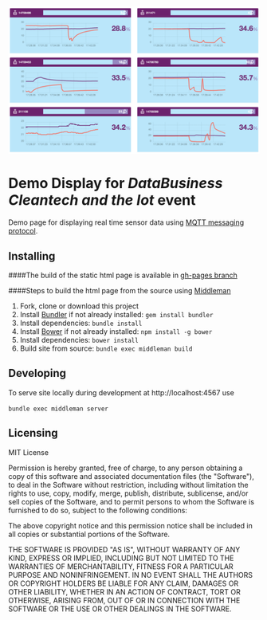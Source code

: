 ![screenshot](/screenshot.png?raw=true "Data display")

# Demo Display for *DataBusiness Cleantech and the Iot* event

Demo page for displaying real time sensor data using [MQTT messaging protocol](http://mqtt.org/).

## Installing

####The build of the static html page is available in [gh-pages branch](https://github.com/terotic/databusiness-iot/tree/gh-pages)

####Steps to build the html page from the source using [Middleman](https://github.com/middleman/middleman)

1. Fork, clone or download this project
2. Install [Bundler](http://bundler.io/) if not already installed: `gem install bundler`
3. Install dependencies: `bundle install`
4. Install [Bower](https://bower.io/) if not already installed: `npm install -g bower`
5. Install dependencies: `bower install`
6. Build site from source: `bundle exec middleman build`


## Developing

To serve site locally during development at http://localhost:4567 use 

`bundle exec middleman server`


## Licensing

MIT License

Permission is hereby granted, free of charge, to any person obtaining a copy
of this software and associated documentation files (the "Software"), to deal
in the Software without restriction, including without limitation the rights
to use, copy, modify, merge, publish, distribute, sublicense, and/or sell
copies of the Software, and to permit persons to whom the Software is
furnished to do so, subject to the following conditions:

The above copyright notice and this permission notice shall be included in all
copies or substantial portions of the Software.

THE SOFTWARE IS PROVIDED "AS IS", WITHOUT WARRANTY OF ANY KIND, EXPRESS OR
IMPLIED, INCLUDING BUT NOT LIMITED TO THE WARRANTIES OF MERCHANTABILITY,
FITNESS FOR A PARTICULAR PURPOSE AND NONINFRINGEMENT. IN NO EVENT SHALL THE
AUTHORS OR COPYRIGHT HOLDERS BE LIABLE FOR ANY CLAIM, DAMAGES OR OTHER
LIABILITY, WHETHER IN AN ACTION OF CONTRACT, TORT OR OTHERWISE, ARISING FROM,
OUT OF OR IN CONNECTION WITH THE SOFTWARE OR THE USE OR OTHER DEALINGS IN THE
SOFTWARE.